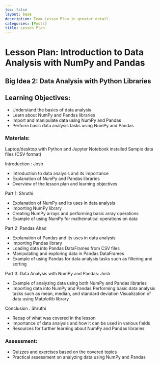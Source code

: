 ```yaml
---
toc: false
layout: base
description: Team Lesson Plan in greater detail.
categories: [Posts]
title: Lesson Plan
---
```



# Lesson Plan: Introduction to Data Analysis with NumPy and Pandas

## Big Idea 2: Data Analysis with Python Libraries

## Learning Objectives:

- Understand the basics of data analysis
- Learn about NumPy and Pandas libraries
- Import and manipulate data using NumPy and Pandas
- Perform basic data analysis tasks using NumPy and Pandas

### Materials:

Laptop/desktop with Python and Jupyter Notebook installed
Sample data files (CSV format)

Introduction : Josh

- Introduction to data analysis and its importance
- Explanation of NumPy and Pandas libraries
- Overview of the lesson plan and learning objectives

Part 1: Shruthi

- Explanation of NumPy and its uses in data analysis
- Importing NumPy library
- Creating NumPy arrays and performing basic array operations
- Example of using NumPy for mathematical operations on data

Part 2: Pandas Ahad

- Explanation of Pandas and its uses in data analysis
- Importing Pandas library
- Loading data into Pandas DataFrames from CSV files
- Manipulating and exploring data in Pandas DataFrames
- Example of using Pandas for data analysis tasks such as filtering and sorting

Part 3: Data Analysis with NumPy and Pandas: Josh 

- Example of analyzing data using both NumPy and Pandas libraries
- Importing data into NumPy and Pandas
Performing basic data analysis tasks such as mean, median, and standard deviation
Visualization of data using Matplotlib library

Conclusion : Shruthi

- Recap of what was covered in the lesson
- Importance of data analysis and how it can be used in various fields
- Resources for further learning about NumPy and Pandas libraries

### Assessment:

- Quizzes and exercises based on the covered topics
- Practical assessment on analyzing data using NumPy and Pandas